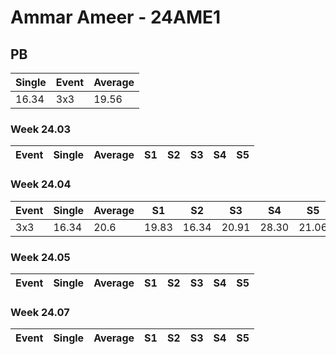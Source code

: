 # Ammar Ameer - 24AME1

## PB
|Single|Event|Average|
|----|----|----|
|16.34|3x3|19.56|
### Week 24.03
|Event|Single|Average|S1|S2|S3|S4|S5|
|-----|-------|------|--|--|--|--|--|
### Week 24.04
|Event|Single|Average|S1|S2|S3|S4|S5|
|-----|-------|------|--|--|--|--|--|
|3x3|16.34|20.6|19.83|16.34|20.91|28.30|21.06|
### Week 24.05
|Event|Single|Average|S1|S2|S3|S4|S5|
|-----|-------|------|--|--|--|--|--|
### Week 24.07
|Event|Single|Average|S1|S2|S3|S4|S5|
|-----|-------|------|--|--|--|--|--|
